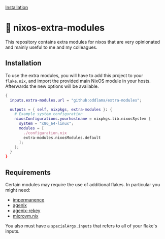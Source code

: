 [Installation](#installation)

# 🍵 nixos-extra-modules

This repository contains extra modules for nixos that are very opinionated and mainly
useful to me and my colleagues.

## Installation

To use the extra modules, you will have to add this project to your `flake.nix`,
and import the provided main NixOS module in your hosts. Afterwards the new options
will be available.

```nix
{
  inputs.extra-modules.url = "github:oddlama/extra-modules";

  outputs = { self, nixpkgs, extra-modules }: {
    # Example system configuration
    nixosConfigurations.yourhostname = nixpkgs.lib.nixosSystem {
      system = "x86_64-linux";
      modules = [
        ./configuration.nix
        extra-modules.nixosModules.default
      ];
    };
  }
}
```

## Requirements

Certain modules may require the use of additional flakes. In particular you might need:

- [impermanence](https://github.com/nix-community/impermanence)
- [agenix](https://github.com/ryantm/agenix)
- [agenix-rekey](https://github.com/oddlama/agenix-rekey)
- [microvm.nix](https://github.com/astro/microvm.nix)

You also must have a `specialArgs.inputs` that refers to all of your flake's inputs.
